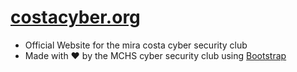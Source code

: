 # [costacyber.org](https://costacyber.org/)
- Official Website for the mira costa cyber security club
- Made with ❤️ by the MCHS cyber security club using [Bootstrap](https://getbootstrap.com/)
